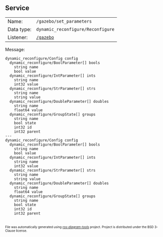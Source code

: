 <!--
File was automatically generated using 'ros-diagram-tools' project.
Project is distributed under the BSD 3-Clause license.
-->

## Service


|     |     |
| --- | --- |
| Name: | `/gazebo/set_parameters` |
| Data type: | `dynamic_reconfigure/Reconfigure` |
| Listener: | [`/gazebo`](n__gazebo.md) |

Message:
```
dynamic_reconfigure/Config config
  dynamic_reconfigure/BoolParameter[] bools
    string name
    bool value
  dynamic_reconfigure/IntParameter[] ints
    string name
    int32 value
  dynamic_reconfigure/StrParameter[] strs
    string name
    string value
  dynamic_reconfigure/DoubleParameter[] doubles
    string name
    float64 value
  dynamic_reconfigure/GroupState[] groups
    string name
    bool state
    int32 id
    int32 parent
---
dynamic_reconfigure/Config config
  dynamic_reconfigure/BoolParameter[] bools
    string name
    bool value
  dynamic_reconfigure/IntParameter[] ints
    string name
    int32 value
  dynamic_reconfigure/StrParameter[] strs
    string name
    string value
  dynamic_reconfigure/DoubleParameter[] doubles
    string name
    float64 value
  dynamic_reconfigure/GroupState[] groups
    string name
    bool state
    int32 id
    int32 parent

```



</br>
<font size="1">
File was automatically generated using <a href="https://github.com/anetczuk/ros-diagram-tools"><i>ros-diagram-tools</i></a> project.
Project is distributed under the BSD 3-Clause license.
</font>
